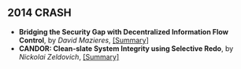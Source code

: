 2014 CRASH
---

- **Bridging the Security Gap with Decentralized Information Flow Control**, by *David Mazieres*, [[Summary]](https://github.com/hxwang/Seminar/blob/master/CRASH-2014-Sep/Bridging-the-Security-Gap-with-Decentralized-Information-Flow-Control.md)
- **CANDOR: Clean-slate System Integrity using Selective Redo**, by *Nickolai Zeldovich*, [[Summary]](https://github.com/hxwang/Seminar/blob/master/CRASH-2014-Sep/CANDOR-Clean-Slate-System-Integrity-using-Selective-Redo.md)

